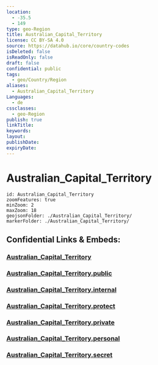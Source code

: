 ```yaml
---
location:
  - -35.5
  - 149
type: geo-Region
title: Australian_Capital_Territory
license: CC BY-SA 4.0
source: https://datahub.io/core/country-codes
isDeleted: false
isReadOnly: false
draft: false
confidential: public
tags:
  - geo/Country/Region
aliases:
  - Australian_Capital_Territory
Languages:
  - de
cssclasses:
  - geo-Region
publish: true
linkTitle:
keywords:
layout:
publishDate:
expiryDate:
---
```


# Australian_Capital_Territory

```leaflet
id: Australian_Capital_Territory
zoomFeatures: true 
minZoom: 2 
maxZoom: 18
geojsonFolder: ./Australian_Capital_Territory/
markerFolder: ./Australian_Capital_Territory/
```


## Confidential Links & Embeds: 

### [Australian_Capital_Territory](/_Standards/Earth/Continent/Australasia/Australia/Counties/Australian_Capital_Territory.md) 

### [Australian_Capital_Territory.public](/_public/Earth/Continent/Australasia/Australia/Counties/Australian_Capital_Territory.public.md) 

### [Australian_Capital_Territory.internal](/_internal/Earth/Continent/Australasia/Australia/Counties/Australian_Capital_Territory.internal.md) 

### [Australian_Capital_Territory.protect](/_protect/Earth/Continent/Australasia/Australia/Counties/Australian_Capital_Territory.protect.md) 

### [Australian_Capital_Territory.private](/_private/Earth/Continent/Australasia/Australia/Counties/Australian_Capital_Territory.private.md) 

### [Australian_Capital_Territory.personal](/_personal/Earth/Continent/Australasia/Australia/Counties/Australian_Capital_Territory.personal.md) 

### [Australian_Capital_Territory.secret](/_secret/Earth/Continent/Australasia/Australia/Counties/Australian_Capital_Territory.secret.md)

